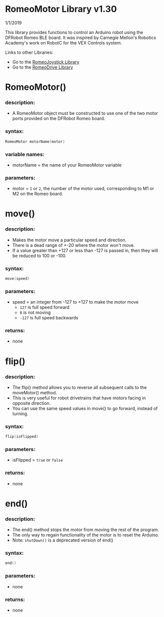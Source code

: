 # RomeoMotor Library v1.30
1/1/2019

This library provides functions to control an Arduino robot using the DFRobot Romeo BLE board.
It was inspired by Carnegie Mellon's Robotics Academy's work on RobotC for the VEX Controls system.

Links to other Libraries:
* Go to the [RomeoJoystick Library](RomeoJoystick%20Library.md)
* Go to the [RomeoDrive Library](RomeoDrive%20Library.md)



# RomeoMotor()
### description:
* A RomeoMotor object must be constructed to use one of the two motor ports provided on the DFRobot Romeo board.
### syntax:
```c
RomeoMotor motorName(motor)
```
### variable names:
* motorName = the name of your RomeoMotor variable
### parameters:
* motor = ```1``` or ```2```, the number of the motor used, corresponding to M1 or M2 on the Romeo board.



# move()
### description:
* Makes the motor move a particular speed and direction.
* There is a dead range of +-20 where the motor won't move.
* If a value greater than +127 or less than -127 is passed in, then they will be reduced to 100 or -100.
### syntax:
```c
move(speed)
```
### parameters:
* speed = an integer from -127 to +127 to make the motor move
  * ```127``` is full speed forward
  * ```0``` is not moving
  * ```-127``` is full speed backwards
### returns:
* none



# flip()
### description:
* The flip() method allows you to reverse all subsequent calls to the moveMotor() method.
* This is very useful for robot drivetrains that have motors facing in opposite direction.
* You can use the same speed values in move() to go forward, instead of turning.
### syntax:
```c
flip(isFlipped)
```
### parameters:
* isFlipped = ```true``` or ```false```
### returns:
 * none
 
 

# end()
### description:
* The end() method stops the motor from moving the rest of the program.
* The only way to regain functionality of the motor is to reset the Arduino.
* Note: ```shutDown()``` is a deprecated version of end()
### syntax:
```c
end()
```
 ### parameters:
 * none
 ### returns:
 * none

 